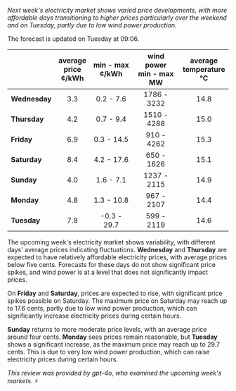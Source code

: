 *Next week's electricity market shows varied price developments, with more affordable days transitioning to higher prices particularly over the weekend and on Tuesday, partly due to low wind power production.*

The forecast is updated on Tuesday at 09:06.

|          | average<br>price<br>¢/kWh | min - max<br>¢/kWh | wind power<br>min - max<br>MW | average<br>temperature<br>°C |
|:-------------|:----------------:|:----------------:|:-------------:|:-------------:|
| **Wednesday** | 3.3 | 0.2 - 7.6 | 1786 - 3232 | 14.8 |
| **Thursday**  | 4.2 | 0.7 - 9.4 | 1510 - 4288 | 15.0 |
| **Friday**    | 6.9 | 0.3 - 14.5 | 910 - 4262  | 15.3 |
| **Saturday**  | 8.4 | 4.2 - 17.6 | 650 - 1626  | 15.1 |
| **Sunday**    | 4.0 | 1.6 - 7.1 | 1237 - 2115 | 14.9 |
| **Monday**    | 4.8 | 1.3 - 10.8 | 967 - 2107  | 14.4 |
| **Tuesday**   | 7.8 | -0.3 - 29.7 | 599 - 2119  | 14.6 |

The upcoming week's electricity market shows variability, with different days' average prices indicating fluctuations. **Wednesday** and **Thursday** are expected to have relatively affordable electricity prices, with average prices below five cents. Forecasts for these days do not show significant price spikes, and wind power is at a level that does not significantly impact prices.

On **Friday** and **Saturday**, prices are expected to rise, with significant price spikes possible on Saturday. The maximum price on Saturday may reach up to 17.6 cents, partly due to low wind power production, which can significantly increase electricity prices during certain hours.

**Sunday** returns to more moderate price levels, with an average price around four cents. **Monday** sees prices remain reasonable, but **Tuesday** shows a significant increase, as the maximum price may reach up to 29.7 cents. This is due to very low wind power production, which can raise electricity prices during certain hours.

*This review was provided by gpt-4o, who examined the upcoming week's markets.* ⚡️
